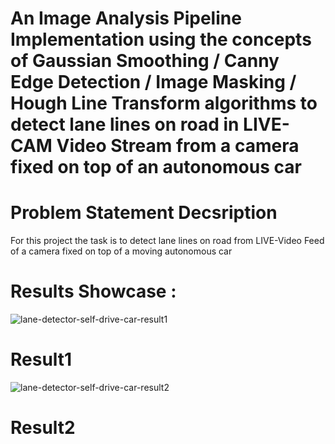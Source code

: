 # An Image Analysis Pipeline Implementation using the concepts of Gaussian Smoothing / Canny Edge Detection / Image Masking / Hough Line Transform algorithms to detect lane lines on road in LIVE-CAM Video Stream from a camera fixed on top of an autonomous car

# Problem Statement Decsription 

For this project the task is to detect lane lines on road from LIVE-Video Feed of a camera fixed on top of a moving autonomous car

# Results Showcase :

![lane-detector-self-drive-car-result1](https://user-images.githubusercontent.com/25223180/51797438-9af10100-2229-11e9-81c0-67c4c8f1ec13.gif)
# Result1

![lane-detector-self-drive-car-result2](https://user-images.githubusercontent.com/25223180/51797582-1784df00-222c-11e9-9a2b-8905d35dc0e3.gif)
# Result2 








